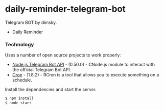 # daily-reminder-telegram-bot

Telegram BOT by dimsky.
- Daily Reminder 
 ### Technology

Uses a number of open source projects to work properly:

* [Node.js Telegram Bot API](https://reactnative.dev/) - (0.50.0) - CNode.js module to interact with the official Telegram Bot API.
* [Cron](https://www.npmjs.com/package/cron) - (1.8.2) - RCron is a tool that allows you to execute something on a schedule.

Install the dependencies and start the server.

```sh
$ npm install
$ node start
```
